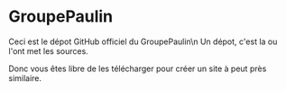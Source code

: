 # GroupePaulin

Ceci est le dépot GitHub officiel du GroupePaulin\n
Un dépot, c'est la ou l'ont met les sources.

Donc vous êtes libre de les télécharger pour créer un site à peut près similaire.
